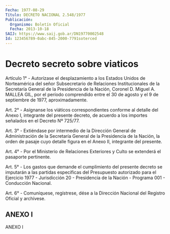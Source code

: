 ```yaml
---
Fecha: 1977-08-29
Título: DECRETO NACIONAL 2.548/1977
Publicación:
  Organismo: Boletín Oficial
  Fecha: 2013-10-18
SAIJ: https://www.saij.gob.ar/DN19770002548
Id: 123456789-0abc-845-2000-7791soterced
---
```

# Decreto secreto sobre viaticos

<a id="1"></a>
Artículo 1° - Autorízase el desplazamiento a los Estados Unidos de Norteamérica del señor Subsecretario de Relaciones Institucionales de la Secretaría General de la Presidencia de la Nación, Coronel D. Miguel A. MALLEA GIL, por el período comprendido entre el 30 de agosto y el 9 de septiembre de 1977, aproximadamente.

<a id="2"></a>
Art. 2° - Asígnanse los viáticos correspondientes conforme al detalle del Anexo I, integrante del presente decreto, de acuerdo a los importes señalados en el Decreto Nº 725/77.

<a id="3"></a>
Art. 3° - Extiéndase por intermedio de la Dirección General de Administración de la Secretaría General de la Presidencia de la Nación, la orden de pasaje cuyo detalle figura en el Anexo II, integrante del presente.

<a id="4"></a>
Art. 4° - Por el Ministerio de Relaciones Exteriores y Culto se extenderá el pasaporte pertinente.

<a id="5"></a>
Art. 5° - Los gastos que demande el cumplimiento del presente decreto se imputarán a las partidas específicas del Presupuesto autorizado para el Ejercicio 1977 - Jurisdicción 20 - Presidencia de la Nación - Programa 001 - Conducción Nacional.

<a id="6"></a>
Art. 6° - Comuníquese, regístrese, dése a la Dirección Nacional del Registro Oficial y archívese.

## ANEXO I

ANEXO I